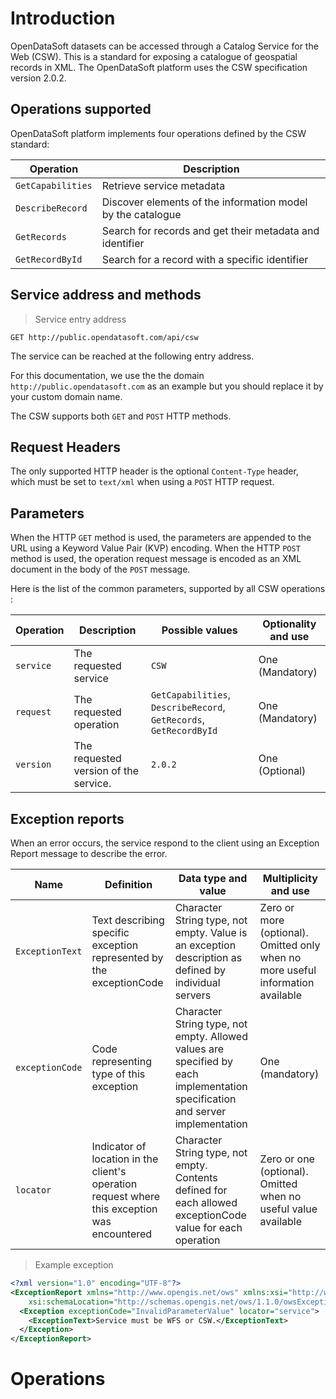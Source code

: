 # Introduction

OpenDataSoft datasets can be accessed through a Catalog Service for the Web (CSW). This is a standard for exposing a
catalogue of geospatial records in XML. The OpenDataSoft platform uses the CSW specification version 2.0.2.

## Operations supported

OpenDataSoft platform implements four operations defined by the CSW standard:

Operation | Description
--------- | -----------
`GetCapabilities` | Retrieve service metadata
`DescribeRecord` | Discover elements of the information model by the catalogue
`GetRecords` | Search for records and get their metadata and identifier
`GetRecordById` | Search for a record with a specific identifier


## Service address and methods

> Service entry address

```http
GET http://public.opendatasoft.com/api/csw
```

The service can be reached at the following entry address.

For this documentation, we use the the domain `http://public.opendatasoft.com` as an example but you should replace it
by your custom domain name.

The CSW supports both `GET` and `POST` HTTP methods.

## Request Headers

The only supported HTTP header is the optional `Content-Type` header, which must be set to `text/xml` when using a `POST`
HTTP request.

## Parameters

When the HTTP `GET` method is used, the parameters are appended to the URL using a Keyword Value Pair (KVP)
encoding.
When the HTTP `POST` method is used, the operation request message is encoded as an XML document in the body
of the `POST` message.

Here is the list of the common parameters, supported by all CSW operations :

Operation | Description | Possible values | Optionality and use
--------- | ----------- | --------------- | -------------------
`service` | The requested service | `CSW` | One (Mandatory)
`request` | The requested operation | `GetCapabilities`, `DescribeRecord`, `GetRecords`, `GetRecordById` | One (Mandatory)
`version` | The requested version of the service. | `2.0.2` | One (Optional)

## Exception reports

When an error occurs, the service respond to the client using an Exception Report message to describe the error.

Name | Definition | Data type and value | Multiplicity and use
---- | ---------- | ------------------- | --------------------
`ExceptionText` | Text describing specific exception represented by the exceptionCode | Character String type, not empty. Value is an exception description as defined by individual servers | Zero or more (optional). Omitted only when no more useful information available
`exceptionCode` | Code representing type of this exception | Character String type, not empty. Allowed values are specified by each implementation specification and server <br> implementation | One (mandatory)
`locator` | Indicator of location in the client's operation request where this exception was encountered | Character String type, not empty. Contents defined for each allowed exceptionCode value for each operation | Zero or one (optional). Omitted when no useful value available

> Example exception

```xml
<?xml version="1.0" encoding="UTF-8"?>
<ExceptionReport xmlns="http://www.opengis.net/ows" xmlns:xsi="http://www.w3.org/2001/XMLSchema-instance"
    xsi:schemaLocation="http://schemas.opengis.net/ows/1.1.0/owsExceptionReport.xsd" version="1.0.0" language="en">
  <Exception exceptionCode="InvalidParameterValue" locator="service">
    <ExceptionText>Service must be WFS or CSW.</ExceptionText>
  </Exception>
</ExceptionReport>
```

# Operations
